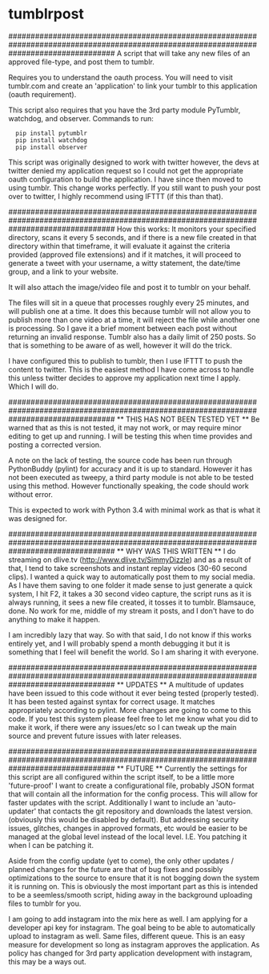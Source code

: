 # tumblrpost
########################################################################################################################################
A script that will take any new files of an approved file-type, and post them to tumblr.

Requires you to understand the oauth process. You will need to visit tumblr.com and create an 'application' to link your
tumblr to this application (oauth requirement).

This script also requires that you have the 3rd party module PyTumblr, watchdog, and observer.
Commands to run:

      pip install pytumblr
      pip install watchdog
      pip install observer

This script was originally designed to work with twitter however, the devs at twitter denied my application request so I could not get
the appropriate oauth configuration to build the application. I have since then moved to using tumblr. This change works perfectly. If
you still want to push your post over to twitter, I highly recommend using IFTTT (if this than that).

########################################################################################################################################
How this works:
It monitors your specified directory, scans it every 5 seconds, and if there is a new file created in that directory within
that timeframe, it will evaluate it against the criteria provided (approved file extensions) and if it matches, it will
proceed to generate a tweet with your username, a witty statement, the date/time group, and a link to your website.

It will also attach the image/video file and post it to tumblr on your behalf.

The files will sit in a queue that processes roughly every 25 minutes, and will publish one at a time. It does this because tumblr will
not allow you to publish more than one video at a time, it will reject the file while another one is processing. So I gave it a brief
moment between each post without returning an invalid response. Tumblr also has a daily limit of 250 posts. So that is something to be
aware of as well, however it will do the trick.

I have configured this to publish to tumblr, then I use IFTTT to push the content to twitter. This is the easiest method I have come
across to handle this unless twitter decides to approve my application next time I apply. Which I will do.

########################################################################################################################################
** THIS HAS NOT BEEN TESTED YET **
Be warned that as this is not tested, it may not work, or may require minor editing to get up and running.
I will be testing this when time provides and posting a corrected version.

A note on the lack of testing, the source code has been run through PythonBuddy (pylint) for accuracy and it is
up to standard. However it has not been executed as tweepy, a third party module is not able to be tested using this
method. However functionally speaking, the code should work without error.

This is expected to work with Python 3.4 with minimal work as that is what it was designed for.

########################################################################################################################################
** WHY WAS THIS WRITTEN **
I do streaming on dlive.tv (http://www.dlive.tv/SimmyDizzle) and as a result of that, I tend to take screenshots and instant replay
videos (30-60 second clips). I wanted a quick way to automatically post them to my social media. As I have them saving to one folder
it made sense to just generate a quick system, I hit F2, it takes a 30 second video capture, the script runs as it is always running,
it sees a new file created, it tosses it to tumblr. Blamsauce, done. No work for me, middle of my stream it posts, and I don't have to
do anything to make it happen.

I am incredibly lazy that way. So with that said, I do not know if this works entirely yet, and I will probably spend a month 
debugging it but it is something that I feel will benefit the world. So I am sharing it with everyone.

########################################################################################################################################
** UPDATES **
A multitude of updates have been issued to this code without it ever being tested (properly tested). It has been tested against syntax
for correct usage. It matches appropriately according to pylint. More changes are going to come to this code. If you test this system
please feel free to let me know what you did to make it work, if there were any issues/etc so I can tweak up the main source and prevent
future issues with later releases.

########################################################################################################################################
** FUTURE **
Currently the settings for this script are all configured within the script itself, to be a little more 'future-proof' I want to create 
a configurational file, probably JSON format that will contain all the information for the config process. This will allow for faster
updates with the script. Additionally I want to include an 'auto-updater' that contacts the git repository and downloads the latest
version. (obviously this would be disabled by default). But addressing security issues, glitches, changes in approved formats, etc
would be easier to be managed at the global level instead of the local level. I.E. You patching it when I can be patching it.

Aside from the config update (yet to come), the only other updates / planned changes for the future are that of bug fixes and possibly
optimizations to the source to ensure that it is not bogging down the system it is running on. This is obviously the most important
part as this is intended to be a seemless/smooth script, hiding away in the background uploading files to tumblr for you.

I am going to add instagram into the mix here as well. I am applying for a developer api key for instagram. The goal being to be able
to automatically upload to instagram as well. Same files, different queue. This is an easy measure for development so long as instagram
approves the application. As policy has changed for 3rd party application development with instagram, this may be a ways out.
